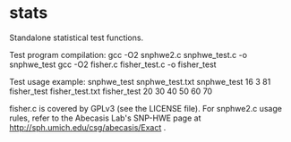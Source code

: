 stats
=====

Standalone statistical test functions.

Test program compilation:
  gcc -O2 snphwe2.c snphwe_test.c -o snphwe_test
  gcc -O2 fisher.c fisher_test.c -o fisher_test

Test usage example:
  snphwe_test snphwe_test.txt
  snphwe_test 16 3 81
  fisher_test fisher_test.txt
  fisher_test 20 30 40 50 60 70

fisher.c is covered by GPLv3 (see the LICENSE file).  For snphwe2.c usage
rules, refer to the Abecasis Lab's SNP-HWE page at
http://sph.umich.edu/csg/abecasis/Exact .